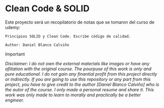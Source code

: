 
# Clean Code & SOLID

Este proyecto será un recopilatorio de notas que se tomaron del curso de udemy:


```
Principios SOLID y Clean Code. Escribe código de calidad.

Author: Daniel Blanco Calviño
```
>[!IMPORTANT]
>_Disclaimer: I do not own the external materials like images or have any afiliation with the original course.
The pourpuse of this work is only and pure educational.
I do not gain any finantial profit from this project directly or indirectly._
>_If you are going to use this repository or any part from this project, you have to give credit to the author [Daniel Blanco Calviño] who is the autor of the course. I only made a personal resume and share it._
>_This work was only made to learn to morally and practically be a better engineer._
